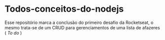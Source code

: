# Todos-conceitos-do-nodejs

Esse repositório marca a conclusão do primeiro desafio da Rocketseat, o mesmo trata-se de um CRUD para gerenciamentos de uma lista de afazeres ( _To do_ )
